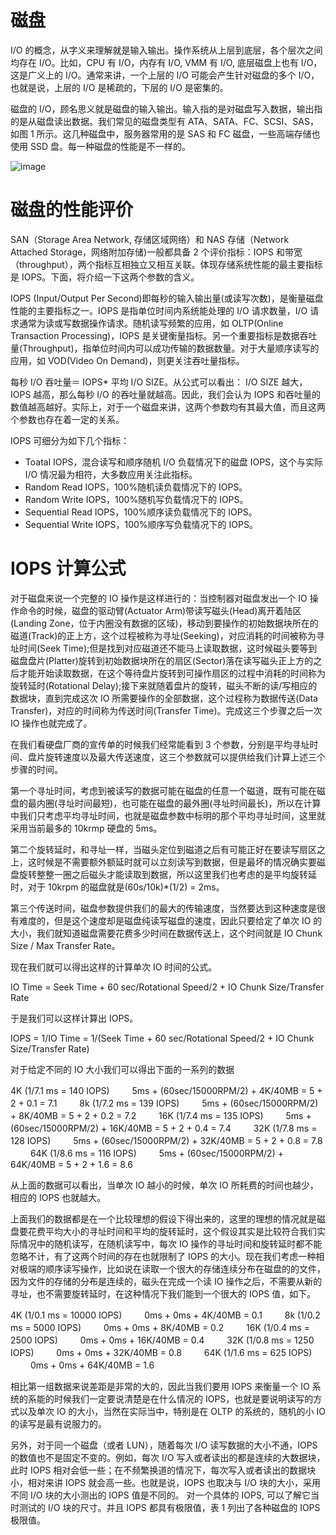 # 磁盘

I/O 的概念，从字义来理解就是输入输出。操作系统从上层到底层，各个层次之间均存在 I/O。比如，CPU 有 I/O，内存有 I/O, VMM 有 I/O, 底层磁盘上也有 I/O，这是广义上的 I/O。通常来讲，一个上层的 I/O 可能会产生针对磁盘的多个 I/O，也就是说，上层的 I/O 是稀疏的，下层的 I/O 是密集的。

磁盘的 I/O，顾名思义就是磁盘的输入输出。输入指的是对磁盘写入数据，输出指的是从磁盘读出数据。我们常见的磁盘类型有 ATA、SATA、FC、SCSI、SAS，如图 1 所示。这几种磁盘中，服务器常用的是 SAS 和 FC 磁盘，一些高端存储也使用 SSD 盘。每一种磁盘的性能是不一样的。

![image](https://user-images.githubusercontent.com/5803001/45203026-621db300-b2ad-11e8-93ad-1f5281466388.png)

# 磁盘的性能评价

SAN（Storage Area Network, 存储区域网络）和 NAS 存储（Network Attached Storage，网络附加存储)一般都具备 2 个评价指标：IOPS 和带宽（throughput），两个指标互相独立又相互关联。体现存储系统性能的最主要指标是 IOPS。下面，将介绍一下这两个参数的含义。

IOPS (Input/Output Per Second)即每秒的输入输出量(或读写次数)，是衡量磁盘性能的主要指标之一。IOPS 是指单位时间内系统能处理的 I/O 请求数量，I/O 请求通常为读或写数据操作请求。随机读写频繁的应用，如 OLTP(Online Transaction Processing)，IOPS 是关键衡量指标。另一个重要指标是数据吞吐量(Throughput)，指单位时间内可以成功传输的数据数量。对于大量顺序读写的应用，如 VOD(Video On Demand)，则更关注吞吐量指标。

每秒 I/O 吞吐量＝ IOPS\* 平均 I/O SIZE。从公式可以看出： I/O SIZE 越大，IOPS 越高，那么每秒 I/O 的吞吐量就越高。因此，我们会认为 IOPS 和吞吐量的数值越高越好。实际上，对于一个磁盘来讲，这两个参数均有其最大值，而且这两个参数也存在着一定的关系。

IOPS 可细分为如下几个指标：

- Toatal IOPS，混合读写和顺序随机 I/O 负载情况下的磁盘 IOPS，这个与实际 I/O 情况最为相符，大多数应用关注此指标。
- Random Read IOPS，100%随机读负载情况下的 IOPS。
- Random Write IOPS，100%随机写负载情况下的 IOPS。
- Sequential Read IOPS，100%顺序读负载情况下的 IOPS。
- Sequential Write IOPS，100%顺序写负载情况下的 IOPS。

# IOPS 计算公式

对于磁盘来说一个完整的 IO 操作是这样进行的：当控制器对磁盘发出一个 IO 操作命令的时候，磁盘的驱动臂(Actuator Arm)带读写磁头(Head)离开着陆区(Landing Zone，位于内圈没有数据的区域)，移动到要操作的初始数据块所在的磁道(Track)的正上方，这个过程被称为寻址(Seeking)，对应消耗的时间被称为寻址时间(Seek Time);但是找到对应磁道还不能马上读取数据，这时候磁头要等到磁盘盘片(Platter)旋转到初始数据块所在的扇区(Sector)落在读写磁头正上方的之后才能开始读取数据，在这个等待盘片旋转到可操作扇区的过程中消耗的时间称为旋转延时(Rotational Delay);接下来就随着盘片的旋转，磁头不断的读/写相应的数据块，直到完成这次 IO 所需要操作的全部数据，这个过程称为数据传送(Data Transfer)，对应的时间称为传送时间(Transfer Time)。完成这三个步骤之后一次 IO 操作也就完成了。

在我们看硬盘厂商的宣传单的时候我们经常能看到 3 个参数，分别是平均寻址时间、盘片旋转速度以及最大传送速度，这三个参数就可以提供给我们计算上述三个步骤的时间。

第一个寻址时间，考虑到被读写的数据可能在磁盘的任意一个磁道，既有可能在磁盘的最内圈(寻址时间最短)，也可能在磁盘的最外圈(寻址时间最长)，所以在计算中我们只考虑平均寻址时间，也就是磁盘参数中标明的那个平均寻址时间，这里就采用当前最多的 10krmp 硬盘的 5ms。

第二个旋转延时，和寻址一样，当磁头定位到磁道之后有可能正好在要读写扇区之上，这时候是不需要额外额延时就可以立刻读写到数据，但是最坏的情况确实要磁盘旋转整整一圈之后磁头才能读取到数据，所以这里我们也考虑的是平均旋转延时，对于 10krpm 的磁盘就是(60s/10k)\*(1/2) = 2ms。

第三个传送时间，磁盘参数提供我们的最大的传输速度，当然要达到这种速度是很有难度的，但是这个速度却是磁盘纯读写磁盘的速度，因此只要给定了单次 IO 的大小，我们就知道磁盘需要花费多少时间在数据传送上，这个时间就是 IO Chunk Size / Max Transfer Rate。

现在我们就可以得出这样的计算单次 IO 时间的公式。

IO Time = Seek Time + 60 sec/Rotational Speed/2 + IO Chunk Size/Transfer Rate

于是我们可以这样计算出 IOPS。

IOPS = 1/IO Time = 1/(Seek Time + 60 sec/Rotational Speed/2 + IO Chunk Size/Transfer Rate)

对于给定不同的 IO 大小我们可以得出下面的一系列的数据

4K (1/7.1 ms = 140 IOPS)
　　 5ms + (60sec/15000RPM/2) + 4K/40MB = 5 + 2 + 0.1 = 7.1
　　 8k (1/7.2 ms = 139 IOPS)
　　 5ms + (60sec/15000RPM/2) + 8K/40MB = 5 + 2 + 0.2 = 7.2
　　 16K (1/7.4 ms = 135 IOPS)
　　 5ms + (60sec/15000RPM/2) + 16K/40MB = 5 + 2 + 0.4 = 7.4
　　 32K (1/7.8 ms = 128 IOPS)
　　 5ms + (60sec/15000RPM/2) + 32K/40MB = 5 + 2 + 0.8 = 7.8
　　 64K (1/8.6 ms = 116 IOPS)
　　 5ms + (60sec/15000RPM/2) + 64K/40MB = 5 + 2 + 1.6 = 8.6

从上面的数据可以看出，当单次 IO 越小的时候，单次 IO 所耗费的时间也越少，相应的 IOPS 也就越大。

上面我们的数据都是在一个比较理想的假设下得出来的，这里的理想的情况就是磁盘要花费平均大小的寻址时间和平均的旋转延时，这个假设其实是比较符合我们实际情况中的随机读写，在随机读写中，每次 IO 操作的寻址时间和旋转延时都不能忽略不计，有了这两个时间的存在也就限制了 IOPS 的大小。现在我们考虑一种相对极端的顺序读写操作，比如说在读取一个很大的存储连续分布在磁盘的的文件，因为文件的存储的分布是连续的，磁头在完成一个读 IO 操作之后，不需要从新的寻址，也不需要旋转延时，在这种情况下我们能到一个很大的 IOPS 值，如下。

4K (1/0.1 ms = 10000 IOPS)
　　 0ms + 0ms + 4K/40MB = 0.1
　　 8k (1/0.2 ms = 5000 IOPS)
　　 0ms + 0ms + 8K/40MB = 0.2
　　 16K (1/0.4 ms = 2500 IOPS)
　　 0ms + 0ms + 16K/40MB = 0.4
　　 32K (1/0.8 ms = 1250 IOPS)
　　 0ms + 0ms + 32K/40MB = 0.8
　　 64K (1/1.6 ms = 625 IOPS)
　　 0ms + 0ms + 64K/40MB = 1.6

相比第一组数据来说差距是非常的大的，因此当我们要用 IOPS 来衡量一个 IO 系统的系能的时候我们一定要说清楚是在什么情况的 IOPS，也就是要说明读写的方式以及单次 IO 的大小，当然在实际当中，特别是在 OLTP 的系统的，随机的小 IO 的读写是最有说服力的。

另外，对于同一个磁盘（或者 LUN），随着每次 I/O 读写数据的大小不通，IOPS 的数值也不是固定不变的。例如，每次 I/O 写入或者读出的都是连续的大数据块，此时 IOPS 相对会低一些；在不频繁换道的情况下，每次写入或者读出的数据块小，相对来讲 IOPS 就会高一些。也就是说，IOPS 也取决与 I/O 块的大小，采用不同 I/O 块的大小测出的 IOPS 值是不同的。 对一个具体的 IOPS, 可以了解它当时测试的 I/O 块的尺寸。并且 IOPS 都具有极限值，表 1 列出了各种磁盘的 IOPS 极限值。
